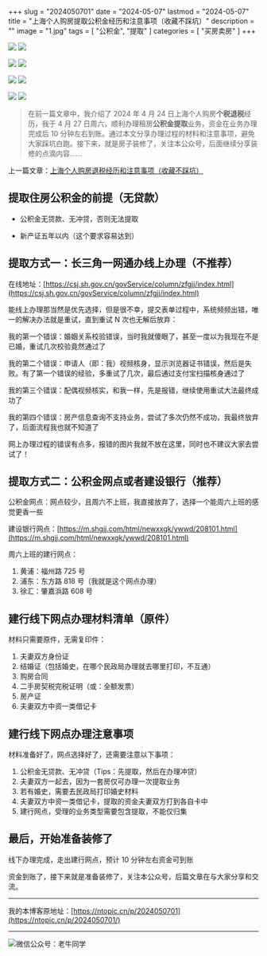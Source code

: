 +++
slug = "2024050701"
date = "2024-05-07"
lastmod = "2024-05-07"
title = "上海个人购房提取公积金经历和注意事项（收藏不踩坑）"
description = ""
image = "1.jpg"
tags = [ "公积金", "提取" ]
categories = [ "买房卖房" ]
+++

![](1.jpg)
![](2.jpg)

![](3.jpg)
![](4.jpg)

![](5.jpg)
![](6.jpg)

![](7.jpg)
![](8.jpg)

> 在前一篇文章中，我介绍了 2024 年 4 月 24 日上海个人购房**个税退税**经历，我于 4 月 27 日周六，顺利办理租房**公积金提取**业务，资金在业务办理完成后 10 分钟左右到账。通过本文分享办理过程的材料和注意事项，避免大家踩坑白跑。接下来，就是房子装修了，关注本公众号，后面继续分享装修的点滴内容……

上一篇文章：[上海个人购房退税经历和注意事项（收藏不踩坑）](https://ntopic.cn/p/2024050501/)

## 提取住房公积金的前提（无贷款）

- 公积金无贷款、无冲贷，否则无法提取

- 新产证五年以内（这个要求容易达到）

## 提取方式一：长三角一网通办线上办理（不推荐）

在线地址：[https://csj.sh.gov.cn/govService/column/zfgjj/index.html](https://csj.sh.gov.cn/govService/column/zfgjj/index.html)

能线上办理那当然是优先选择，但是很不幸，提交表单过程中，系统频频出错，唯一的解决办法就是重试，直到重试 N 次也无解后放弃：

我的第一个错误：婚姻关系校验错误，当时我就傻眼了，甚至一度以为我现在不是已婚，重试几次校验竟然通过了

我的第二个错误：申请人（即：我）视频核身，显示浏览器证书错误，然后是失败。有了第一个错误的经验，多重试了几次，最后通过支付宝扫描核身通过了

我的第三个错误：配偶视频核实，和我一样，先是报错，继续使用重试大法最终成功了

我的第四个错误：房产信息查询不支持业务，尝试了多次仍然不成功，我最终放弃了，后面流程我也就不知道了

网上办理过程的错误有点多，报错的图片我就不放在这里，同时也不建议大家去尝试了！

## 提取方式二：公积金网点或者建设银行（推荐）

公积金网点：网点较少，且周六不上班，我直接放弃了，选择一个能周六上班的感觉更香一些

建设银行网点：[https://m.shgjj.com/html/newxxgk/ywwd/208101.html](https://m.shgjj.com/html/newxxgk/ywwd/208101.html)

周六上班的建行网点：

1. 黄浦：福州路 725 号
2. 浦东：东方路 818 号（我就是这个网点办理）
3. 徐汇：肇嘉浜路 608 号

## 建行线下网点办理材料清单（原件）

材料只需要原件，无需复印件：

1. 夫妻双方身份证
2. 结婚证（包括婚史，在哪个民政局办理就去哪里打印，不互通）
3. 购房合同
4. 二手房契税完税证明（或：全额发票）
5. 房产证
6. 夫妻双方中资一类借记卡

## 建行线下网点办理注意事项

材料准备好了，网点选择好了，还需要注意以下事项：

1. 公积金无贷款、无冲贷（Tips：先提取，然后在办理冲贷）
2. 夫妻双方一起去，因为一套房仅可办理一次提取业务
3. 若有婚史，需要去民政局打印婚史材料
4. 夫妻双方中资一类借记卡，提取的资金夫妻双方打到各自卡中
5. 建行网点，受理的业务类型需要包含提取，不能仅归集

## 最后，开始准备装修了

线下办理完成，走出建行网点，预计 10 分钟左右资金可到账

资金到账了，接下来就是准备装修了，关注本公众号，后篇文章在与大家分享和交流。

---

我的本博客原地址：[https://ntopic.cn/p/2024050701](https://ntopic.cn/p/2024050701/)

---

![微信公众号：老牛同学](https://ntopic.cn/WX-21.png)
